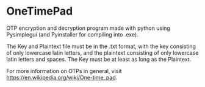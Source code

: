 # OneTimePad
OTP encryption and decryption program made with python using Pysimplegui (and Pyinstaller for compiling into .exe). 

The Key and Plaintext file must be in the .txt format, with the key consisting of only lowercase latin letters, and the plaintext consisting of only lowercase latin letters and spaces. The Key must be at least as long as the Plaintext. 

For more information on OTPs in general, visit https://en.wikipedia.org/wiki/One-time_pad.
